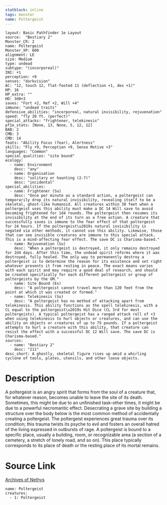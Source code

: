 ```yaml
---
statblock: inline
tags: monster
name: Poltergeist
---
```

```statblock
layout: Basic Pathfinder 1e Layout
source:  "Bestiary 2"
Monster_CR: 2
name: Poltergeist
Monster_XP: 600
alignment: LE
size: Medium
type: undead
subtype: "(incorporeal)"
INI: +1
perception: +9
senses: "darkvision"
AC: "12, touch 12, flat-footed 11 (deflection +1, dex +1)"
HP: 16
HP_extra: ""
HD: 3d8+3
saves: "Fort +2, Ref +2, Will +4"
immune: "undead traits"
defensive_abilities: "incorporeal, natural invisibility, rejuvenation"
speed: "fly 20 ft. (perfect)"
special_attacks: "frightener, telekinesis"
pf1e_stats: [None, 13, None, 5, 12, 12]
BAB: 2
CMB: 3
CMD: 14
feats: "Ability Focus (fear), Alertness"
skills: "Fly +9, Perception +9, Sense Motive +3"
languages: "Common"
special_qualities: "site bound"
ecology:
  - name: Environment
    desc: "any"
  - name: Organisation
    desc: "solitary or haunting (2-7)"
    desc: "incidental"
special_abilities:
  - name: Frightener (Su)
    desc: "Once per minute as a standard action, a poltergeist can temporarily drop its natural invisibility, revealing itself to be a skeletal, ghost-like humanoid. All creatures within 30 feet when a poltergeist uses this ability must make a DC 14 Will save to avoid becoming frightened for 1d4 rounds. The poltergeist then resumes its invisibility at the end of its turn as a free action. A creature that successfully saves is immune to the fear effect of that poltergeist for 24 hours. If the poltergeist\u2019s natural invisibility is negated via other methods, it cannot use this ability. Likewise, those that can see invisible creatures are immune to this special attack. This is a mind-affecting fear effect. The save DC is Charisma-based."
  - name: Rejuvenation (Su)
    desc: "When a poltergeist is destroyed, it only remains destroyed for 2d4 days. After this time, the undead spirit reforms where it was destroyed, fully healed. The only way to permanently destroy a poltergeist is to determine the reason for its existence and set right whatever prevents it from resting in peace. The exact means varies with each spirit and may require a good deal of research, and should be created specifically for each different poltergeist or group of poltergeists by the GM."
  - name: Site Bound (Ex)
    desc: "A poltergeist cannot travel more than 120 feet from the point at which it was created or formed."
  - name: Telekinesis (Su)
    desc: "A poltergeist has no method of attacking apart from telekinesis. This ability functions as the spell telekinesis, with a CL equal to the poltergeist\u2019s Hit Dice (CL 3rd for most poltergeists). A typical poltergeist has a ranged attack roll of +3 when using telekinesis to hurl objects or creatures, and can use the ability on objects or creatures of up to 75 pounds. If a poltergeist attempts to hurl a creature with this ability, that creature can resist the effect with a successful DC 12 Will save. The save DC is Charisma-based."
sources:
  - name: "Bestiary 2"
    desc: "211"
desc_short: A ghostly, skeletal figure rises up amid a whirling cyclone of tools, plates, utensils, and other loose objects.
```
# Description
A poltergeist is an angry spirit that forms from the soul of a creature that, for whatever reason, becomes unable to leave the site of its death. Sometimes, this might be due to an unfinished task-other times, it might be due to a powerful necromantic effect. Desecrating a grave site by building a structure over the body below is the most common method of accidentally creating a poltergeist. The poltergeist experiences great trauma over its condition; this trauma twists its psyche to evil and fosters an overall hatred of the living expressed in outbursts of rage. A poltergeist is bound to a specific place, usually a building, room, or recognizable area (a section of a cemetery, a stretch of lonely road, and so on). This place typically corresponds to its place of death or the resting place of its mortal remains.
# Source Link
[Archives of Nethys](https://aonprd.com/MonsterDisplay.aspx?ItemName=Poltergeist)
```encounter-table
name: Poltergeist
creatures:
  - 1: Poltergeist
```
